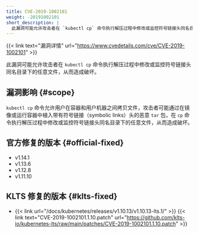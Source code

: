 ```yaml
---
title: CVE-2019-1002101
weight: -20191002101
short_description: |
  此漏洞可能允许攻击者在 `kubectl cp` 命令执行解压过程中修改或监控符号链接头同名目录下的任意文件，从而造成破坏。
---
```


{{< link text="漏洞详情" url="https://www.cvedetails.com/cve/CVE-2019-1002101" >}}

此漏洞可能允许攻击者在 `kubectl cp` 命令执行解压过程中修改或监控符号链接头同名目录下的任意文件，从而造成破坏。

## 漏洞影响 {#scope}

`kubectl cp` 命令允许用户在容器和用户机器之间拷贝文件，攻击者可能通过在镜像或运行容器中植入带有符号链接（symbolic links）头的恶意 `tar` 包，在 `cp` 命令执行解压过程中修改或监控符号链接头同名目录下的任意文件，从而造成破坏。

## 官方修复的版本 {#official-fixed}

- v1.14.1
- v1.13.6
- v1.12.8
- v1.11.10

## KLTS 修复的版本 {#klts-fixed}

- {{< link url="/docs/kubernetes/releases/v1.10.13/v1.10.13-lts.1/" >}} {{< link text="CVE-2019-1002101.1.10.patch" url="https://github.com/klts-io/kubernetes-lts/raw/main/patches/CVE-2019-1002101.1.10.patch" >}}
